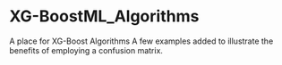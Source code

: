 # XG-BoostML_Algorithms
A place for XG-Boost Algorithms
A few examples added to illustrate the benefits of employing a confusion matrix.
